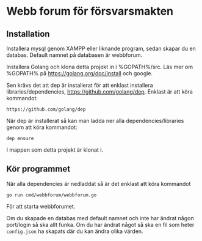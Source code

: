 # Webb forum för försvarsmakten

## Installation
Installera mysql genom XAMPP eller liknande program, sedan skapar du en databas.
Default namnet på databasen är webbforum.

Installera Golang och klona detta projekt in i %GOPATH%/src.
Läs mer om %GOPATH% på https://golang.org/doc/install och google.

Sen krävs det att dep är installerat för att enklast installera libraries/dependencies, https://github.com/golang/dep.
Enklast är att köra kommandot:
```
https://github.com/golang/dep
```

När dep är installerat så kan man ladda ner alla dependencies/libraries genom att köra kommandot:
```
dep ensure
```
I mappen som detta projekt är klonat i.

## Kör programmet
När alla dependencies är nedladdat så är det enklast att köra kommandot
```
go run cmd/webbforum/webbforum.go
```
För att starta webbforumet.

Om du skapade en databas med default namnet och inte har ändrat någon port/login så ska allt funka.
Om du har ändrat något så ska en fil som heter `config.json` ha skapats där du kan ändra olika värden.